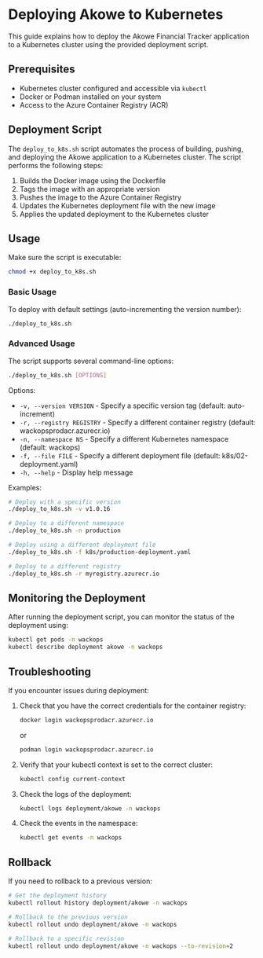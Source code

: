 # Deploying Akowe to Kubernetes

This guide explains how to deploy the Akowe Financial Tracker application to a Kubernetes cluster using the provided deployment script.

## Prerequisites

- Kubernetes cluster configured and accessible via `kubectl`
- Docker or Podman installed on your system
- Access to the Azure Container Registry (ACR)

## Deployment Script

The `deploy_to_k8s.sh` script automates the process of building, pushing, and deploying the Akowe application to a Kubernetes cluster. The script performs the following steps:

1. Builds the Docker image using the Dockerfile
2. Tags the image with an appropriate version
3. Pushes the image to the Azure Container Registry
4. Updates the Kubernetes deployment file with the new image
5. Applies the updated deployment to the Kubernetes cluster

## Usage

Make sure the script is executable:

```bash
chmod +x deploy_to_k8s.sh
```

### Basic Usage

To deploy with default settings (auto-incrementing the version number):

```bash
./deploy_to_k8s.sh
```

### Advanced Usage

The script supports several command-line options:

```bash
./deploy_to_k8s.sh [OPTIONS]
```

Options:
- `-v, --version VERSION` - Specify a specific version tag (default: auto-increment)
- `-r, --registry REGISTRY` - Specify a different container registry (default: wackopsprodacr.azurecr.io)
- `-n, --namespace NS` - Specify a different Kubernetes namespace (default: wackops)
- `-f, --file FILE` - Specify a different deployment file (default: k8s/02-deployment.yaml)
- `-h, --help` - Display help message

Examples:

```bash
# Deploy with a specific version
./deploy_to_k8s.sh -v v1.0.16

# Deploy to a different namespace
./deploy_to_k8s.sh -n production

# Deploy using a different deployment file
./deploy_to_k8s.sh -f k8s/production-deployment.yaml

# Deploy to a different registry
./deploy_to_k8s.sh -r myregistry.azurecr.io
```

## Monitoring the Deployment

After running the deployment script, you can monitor the status of the deployment using:

```bash
kubectl get pods -n wackops
kubectl describe deployment akowe -n wackops
```

## Troubleshooting

If you encounter issues during deployment:

1. Check that you have the correct credentials for the container registry:
   ```bash
   docker login wackopsprodacr.azurecr.io
   ```
   or
   ```bash
   podman login wackopsprodacr.azurecr.io
   ```

2. Verify that your kubectl context is set to the correct cluster:
   ```bash
   kubectl config current-context
   ```

3. Check the logs of the deployment:
   ```bash
   kubectl logs deployment/akowe -n wackops
   ```

4. Check the events in the namespace:
   ```bash
   kubectl get events -n wackops
   ```

## Rollback

If you need to rollback to a previous version:

```bash
# Get the deployment history
kubectl rollout history deployment/akowe -n wackops

# Rollback to the previous version
kubectl rollout undo deployment/akowe -n wackops

# Rollback to a specific revision
kubectl rollout undo deployment/akowe -n wackops --to-revision=2
```